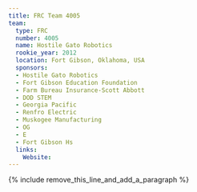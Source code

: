 ```yaml
---
title: FRC Team 4005
team:
  type: FRC
  number: 4005
  name: Hostile Gato Robotics
  rookie_year: 2012
  location: Fort Gibson, Oklahoma, USA
  sponsors:
  - Hostile Gato Robotics
  - Fort Gibson Education Foundation
  - Farm Bureau Insurance-Scott Abbott
  - DOD STEM
  - Georgia Pacific
  - Renfro Electric
  - Muskogee Manufacturing
  - OG
  - E
  - Fort Gibson Hs
  links:
    Website:
---
```


{% include remove_this_line_and_add_a_paragraph %}